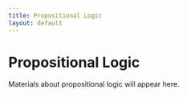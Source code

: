 ```yaml
---
title: Propositional Logic
layout: default
---
```

# Propositional Logic

Materials about propositional logic will appear here.
